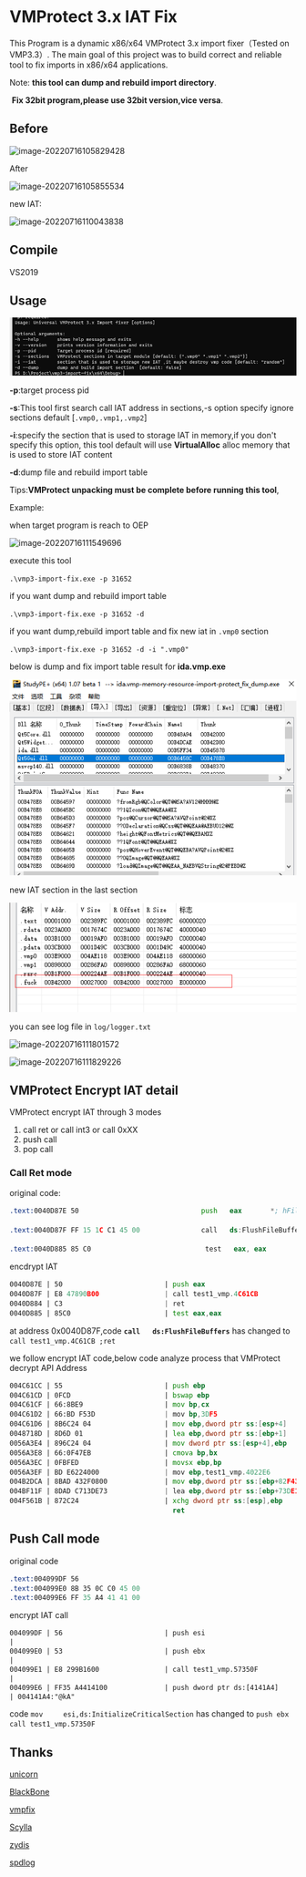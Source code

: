 # VMProtect 3.x IAT Fix

This Program is a dynamic x86/x64 VMProtect 3.x import fixer（Tested on VMP3.3）. The main goal of this project was to build correct and reliable tool to fix imports in x86/x64 applications.

Note: **this tool can dump and rebuild import directory**. 

​	  **Fix 32bit program,please use 32bit version,vice versa**.

## Before

![image-20220716105829428](README.assets/image-20220716105829428.png)

After

![image-20220716105855534](README.assets/image-20220716105855534.png)

new IAT:

![image-20220716110043838](README.assets/image-20220716110043838.png)

## Compile

VS2019

## Usage

![image-20220723214955839](README.assets/image-20220723214955839.png)

**-p**:target process pid

**-s**:This tool first search call IAT address in sections,-s option specify ignore  sections default [`.vmp0,.vmp1,.vmp2`]

**-i**:specify the section that is used to storage IAT in memory,if you don't  specify this option, this tool default will use **VirtualAlloc** alloc memory that is used to store IAT content

**-d**:dump file and rebuild import table



Tips:**VMProtect unpacking must be complete before running this tool**,

Example:

when target program is reach to OEP

![image-20220716111549696]( README.assets/image-20220716111549696.png)

execute this tool

 `.\vmp3-import-fix.exe -p 31652 `

if you want dump and rebuild import table

`.\vmp3-import-fix.exe -p 31652 -d`



if you want dump,rebuild import table and fix new iat in `.vmp0` section

`.\vmp3-import-fix.exe -p 31652 -d -i ".vmp0"`



below is dump and fix import table result for **ida.vmp.exe**



![image-20220723215541893](README.assets/image-20220723215541893.png)

new IAT section in the last section

![image-20220723215557934](README.assets/image-20220723215557934.png)





you can see log  file in `log/logger.txt` 

![image-20220716111801572](README.assets/image-20220716111801572.png)

![image-20220716111829226](README.assets/image-20220716111829226.png)







## VMProtect Encrypt IAT detail



VMProtect encrypt IAT through 3 modes

1. call ret or call int3 or call 0xXX
2. push call
3. pop call



### Call Ret mode



original code:

```asm
.text:0040D87E 50                              push   eax       *; hFile*

.text:0040D87F FF 15 1C C1 45 00               call   ds:FlushFileBuffers

.text:0040D885 85 C0                            test   eax, eax
```

encdrypt IAT

```asm
0040D87E | 50                         | push eax                                                   |
0040D87F | E8 47890B00                | call test1_vmp.4C61CB                                      |
0040D884 | C3                         | ret                                                        |
0040D885 | 85C0                       | test eax,eax                                               |
```

at address 0x0040D87F,code **`call   ds:FlushFileBuffers`** has changed to `call test1_vmp.4C61CB ;ret`



we follow encrypt IAT code,below code analyze process that VMProtect decrypt API Address

```asm
004C61CC | 55                         | push ebp                                                   |保存ebp
004C61CD | 0FCD                       | bswap ebp                                                  |
004C61CF | 66:8BE9                    | mov bp,cx                                                  |
004C61D2 | 66:BD F53D                 | mov bp,3DF5                                                |
004C61D6 | 8B6C24 04                  | mov ebp,dword ptr ss:[esp+4]                               |ebp=call返回地址
0048718D | 8D6D 01                    | lea ebp,dword ptr ss:[ebp+1]                               |ebp=call返回地址+1
0056A3E4 | 896C24 04                  | mov dword ptr ss:[esp+4],ebp                               |[esp+4]=call返回地址+1
0056A3E8 | 66:0F47EB                  | cmova bp,bx                                                |
0056A3EC | 0FBFED                     | movsx ebp,bp                                               |
0056A3EF | BD E6224000                | mov ebp,test1_vmp.4022E6                                   |
004B2DCA | 8BAD 432F0800              | mov ebp,dword ptr ss:[ebp+82F43]                           |
004BF11F | 8DAD C713DE73              | lea ebp,dword ptr ss:[ebp+73DE13C7]                        |
004F561B | 872C24                     | xchg dword ptr ss:[esp],ebp                                |恢复ebp，esp[0]=api地址
                                        ret                                                         |ret返回到Api
```



## Push Call  mode

original code

```asm
.text:004099DF 56                                                           push    esi
.text:004099E0 8B 35 0C C0 45 00                                            mov     esi,ds:InitializeCriticalSection
.text:004099E6 FF 35 A4 41 41 00                                            push    lpCriticalSection ; lpCriticalSection

```

encrypt IAT call 

```code
004099DF | 56                         | push esi                                                   |
004099E0 | 53                         | push ebx                                                   |
004099E1 | E8 299B1600                | call test1_vmp.57350F                                      |
004099E6 | FF35 A4414100              | push dword ptr ds:[4141A4]                                 | 004141A4:"@kA"
```

code `mov     esi,ds:InitializeCriticalSection` has changed to `push ebx  call test1_vmp.57350F` 







## Thanks

[unicorn](https://github.com/unicorn-engine/unicorn)

[BlackBone](https://github.com/DarthTon/Blackbone.git)

[vmpfix](https://github.com/archercreat/vmpfix)

[Scylla](https://github.com/NtQuery/Scylla)

[zydis](https://github.com/zyantific/zydis.git)

[spdlog](https://github.com/gabime/spdlog.git)	